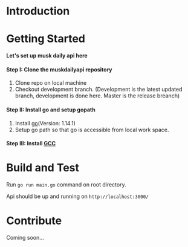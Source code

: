 # Introduction 

# Getting Started

**Let's set up musk daily api here**

#### Step I: Clone the muskdailyapi repository
1. Clone repo on local machine
2. Checkout development branch. (Development is the latest updated branch, development is done here. Master is the release breanch)

#### Step II: Install go and setup gopath
1. Install [go](https://golang.org/doc/install)(Version: 1.14.1)
2. Setup go path so that go is accessible from local work space.

#### Step III: Install [GCC](http://mingw.org/wiki/Install_MinGW)


# Build and Test
Run ```go run main.go``` command on root directory.

Api should be up and running on ```http://localhost:3000/```

# Contribute
Coming soon...
